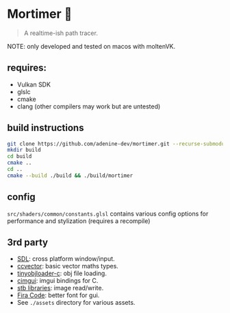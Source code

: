 # Mortimer 🐁

> A realtime-ish path tracer.

NOTE: only developed and tested on macos with moltenVK.

## requires:

- Vulkan SDK
- glslc
- cmake
- clang (other compilers may work but are untested)

## build instructions

```sh
git clone https://github.com/adenine-dev/mortimer.git --recurse-submodules
mkdir build
cd build
cmake ..
cd ..
cmake --build ./build && ./build/mortimer
```

## config

`src/shaders/common/constants.glsl` contains various config options for performance and stylization (requires a recompile)

## 3rd party

- [SDL](https://github.com/libsdl-org/SDL): cross platform window/input.
- [ccvector](https://github.com/jobtalle/ccVector): basic vector maths types.
- [tinyobjloader-c](https://github.com/syoyo/tinyobjloader-c): obj file loading.
- [cimgui](https://github.com/cimgui/cimgui): imgui bindings for C.
- [stb libraries](https://github.com/nothings/stb): image read/write.
- [Fira Code](https://github.com/tonsky/FiraCode): better font for gui.
- See `./assets` directory for various assets.
